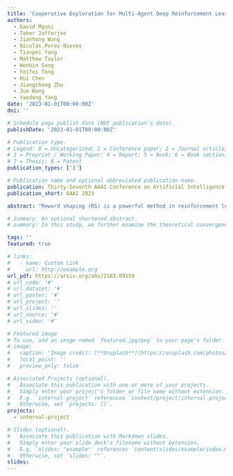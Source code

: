 ```yaml
---
title: 'Cooperative Exploration for Multi-Agent Deep Reinforcement Learning'
authors:
  - David Mguni
  - Taher Jafferjee
  - Jianhong Wang
  - Nicolas Perez-Nieves
  - Tianpei Yang
  - Matthew Taylor
  - Wenbin Song
  - Feifei Tong
  - Hui Chen
  - Jiangcheng Zhu
  - Jun Wang
  - Yaodong Yang
date: '2023-01-01T00:00:00Z'
doi: ''

# Schedule page publish date (NOT publication's date).
publishDate: '2023-01-01T00:00:00Z'

# Publication type.
# Legend: 0 = Uncategorized; 1 = Conference paper; 2 = Journal article;
# 3 = Preprint / Working Paper; 4 = Report; 5 = Book; 6 = Book section;
# 7 = Thesis; 8 = Patent
publication_types: ['1']

# Publication name and optional abbreviated publication name.
publication: Thirty-Seventh AAAI Conference on Artificial Intelligence
publication_short: AAAI 2023

abstract: "Reward shaping (RS) is a powerful method in reinforcement learning (RL) for overcoming the problem of sparse or uninformative rewards. However, RS typically relies on manually engineered shaping-reward functions whose construction is time-consuming and error-prone. It also requires domain knowledge which runs contrary to the goal of autonomous learning. We introduce Reinforcement Learning Optimising Shaping Algorithm (ROSA), an automated reward shaping framework in which the shaping-reward function is constructed in a Markov game between two agents. A reward-shaping agent (Shaper) uses switching controls to determine which states to add shaping rewards for more efficient learning while the other agent (Controller) learns the optimal policy for the task using these shaped rewards. We prove that ROSA, which adopts existing RL algorithms, learns to construct a shaping-reward function that is beneficial to the task thus ensuring efficient convergence to high performance policies. We demonstrate ROSA's properties in three didactic experiments and show its superior performance against state-of-the-art RS algorithms in challenging sparse reward environments."

# Summary. An optional shortened abstract.
# summary: In this study, we further examine the theoretical convergence rate and sample complexity of such regret minimization-based double oracle methods, utilizing a unified framework called RegretMinimizing Double Oracle.

tags: ''
featured: true

# links:
#   - name: Custom Link
#     url: http://example.org
url_pdf: https://arxiv.org/abs/2103.09159
# url_code: '#'
# url_dataset: '#'
# url_poster: '#'
# url_project: ''
# url_slides: ''
# url_source: '#'
# url_video: '#'

# Featured image
# To use, add an image named `featured.jpg/png` to your page's folder.
# image:
#   caption: 'Image credit: [**Unsplash**](https://unsplash.com/photos/pLCdAaMFLTE)'
#   focal_point: ''
#   preview_only: false

# Associated Projects (optional).
#   Associate this publication with one or more of your projects.
#   Simply enter your project's folder or file name without extension.
#   E.g. `internal-project` references `content/project/internal-project/index.md`.
#   Otherwise, set `projects: []`.
projects:
  - internal-project

# Slides (optional).
#   Associate this publication with Markdown slides.
#   Simply enter your slide deck's filename without extension.
#   E.g. `slides: "example"` references `content/slides/example/index.md`.
#   Otherwise, set `slides: ""`.
slides:
---
```


